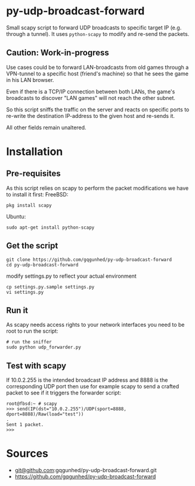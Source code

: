 # py-udp-broadcast-forward
Small scapy script to forward UDP broadcasts to specific target IP (e.g. through a tunnel). It uses ```python-scapy``` to modify and re-send the packets.

## Caution: Work-in-progress

Use cases could be to forward LAN-broadcasts from old games through a VPN-tunnel to a specific host (friend's machine) so that he sees the game in his LAN browser.

Even if there is a TCP/IP connection between both LANs, the game's broadcasts to discover "LAN games" will not reach the other subnet. 

So this script sniffs the traffic on the server and reacts on specific ports to re-write the destination IP-address to the given host and re-sends it.

All other fields remain unaltered.

# Installation

## Pre-requisites
As this script relies on scapy to perform the packet modifications we have to install it first:
FreeBSD:

    pkg install scapy

Ubuntu:

    sudo apt-get install python-scapy
    
## Get the script

    git clone https://github.com/gqgunhed/py-udp-broadcast-forward
    cd py-udp-broadcast-forward

modify settings.py to reflect your actual environment
    
    cp settings.py.sample settings.py
    vi settings.py


## Run it
As scapy needs access rights to your network interfaces you need to be root to run the script:
    
    # run the sniffer
    sudo python udp_forwarder.py

## Test with scapy

If 10.0.2.255 is the intended broadcast IP address and 8888 is the corresponding UDP port then use for example scapy to send a crafted packet to see if it triggers the forwarder script:

    root@fbsd:~ # scapy
    >>> send(IP(dst="10.0.2.255")/UDP(sport=8888, dport=8888)/Raw(load="test"))
    .
    Sent 1 packet.
    >>>

# Sources

- git@github.com:gqgunhed/py-udp-broadcast-forward.git
- https://github.com/gqgunhed/py-udp-broadcast-forward